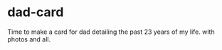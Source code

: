 # dad-card

Time to make a card for dad detailing the past 23 years of my life.  with photos and all.
